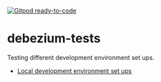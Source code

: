 [![Gitpod ready-to-code](https://img.shields.io/badge/Gitpod-ready--to--code-blue?logo=gitpod)](https://gitpod.io/#https://github.com/justintungonline/debezium-tests)

# debezium-tests
Testing different development environment set ups.
- [Local development environment set ups](https://github.com/justintungonline/debezium-tests/blob/main/localdev.md)
